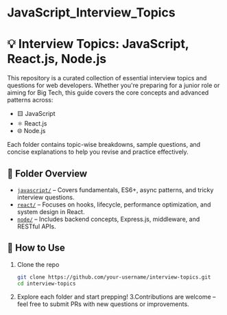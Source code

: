 # JavaScript_Interview_Topics

# 💡 Interview Topics: JavaScript, React.js, Node.js

This repository is a curated collection of essential interview topics and questions for web developers. Whether you're preparing for a junior role or aiming for Big Tech, this guide covers the core concepts and advanced patterns across:

- 🟨 JavaScript
- ⚛️ React.js
- 🌐 Node.js

Each folder contains topic-wise breakdowns, sample questions, and concise explanations to help you revise and practice effectively.

## 📂 Folder Overview

- [`javascript/`](./javascript/README.md) – Covers fundamentals, ES6+, async patterns, and tricky interview questions.
- [`react/`](./react/README.md) – Focuses on hooks, lifecycle, performance optimization, and system design in React.
- [`node/`](./node/README.md) – Includes backend concepts, Express.js, middleware, and RESTful APIs.

## 🚀 How to Use

1. Clone the repo  
   ```bash
   git clone https://github.com/your-username/interview-topics.git
   cd interview-topics


2. Explore each folder and start prepping!
3.Contributions are welcome – feel free to submit PRs with new questions or improvements.


